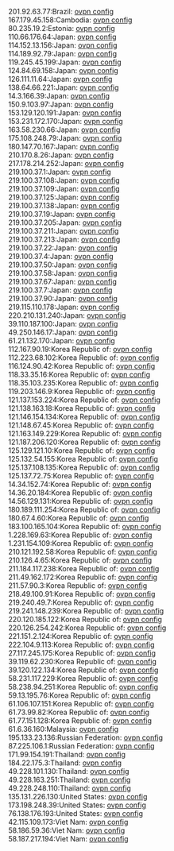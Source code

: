 201.92.63.77:Brazil: [ovpn config](vpn/201_92_63_77.ovpn)  
167.179.45.158:Cambodia: [ovpn config](vpn/167_179_45_158.ovpn)  
80.235.19.2:Estonia: [ovpn config](vpn/80_235_19_2.ovpn)  
110.66.176.64:Japan: [ovpn config](vpn/110_66_176_64.ovpn)  
114.152.13.156:Japan: [ovpn config](vpn/114_152_13_156.ovpn)  
114.189.92.79:Japan: [ovpn config](vpn/114_189_92_79.ovpn)  
119.245.45.199:Japan: [ovpn config](vpn/119_245_45_199.ovpn)  
124.84.69.158:Japan: [ovpn config](vpn/124_84_69_158.ovpn)  
126.111.11.64:Japan: [ovpn config](vpn/126_111_11_64.ovpn)  
138.64.66.221:Japan: [ovpn config](vpn/138_64_66_221.ovpn)  
14.3.166.39:Japan: [ovpn config](vpn/14_3_166_39.ovpn)  
150.9.103.97:Japan: [ovpn config](vpn/150_9_103_97.ovpn)  
153.129.120.191:Japan: [ovpn config](vpn/153_129_120_191.ovpn)  
153.231.172.170:Japan: [ovpn config](vpn/153_231_172_170.ovpn)  
163.58.230.66:Japan: [ovpn config](vpn/163_58_230_66.ovpn)  
175.108.248.79:Japan: [ovpn config](vpn/175_108_248_79.ovpn)  
180.147.70.167:Japan: [ovpn config](vpn/180_147_70_167.ovpn)  
210.170.8.26:Japan: [ovpn config](vpn/210_170_8_26.ovpn)  
217.178.214.252:Japan: [ovpn config](vpn/217_178_214_252.ovpn)  
219.100.37.1:Japan: [ovpn config](vpn/219_100_37_1.ovpn)  
219.100.37.108:Japan: [ovpn config](vpn/219_100_37_108.ovpn)  
219.100.37.109:Japan: [ovpn config](vpn/219_100_37_109.ovpn)  
219.100.37.125:Japan: [ovpn config](vpn/219_100_37_125.ovpn)  
219.100.37.138:Japan: [ovpn config](vpn/219_100_37_138.ovpn)  
219.100.37.19:Japan: [ovpn config](vpn/219_100_37_19.ovpn)  
219.100.37.205:Japan: [ovpn config](vpn/219_100_37_205.ovpn)  
219.100.37.211:Japan: [ovpn config](vpn/219_100_37_211.ovpn)  
219.100.37.213:Japan: [ovpn config](vpn/219_100_37_213.ovpn)  
219.100.37.22:Japan: [ovpn config](vpn/219_100_37_22.ovpn)  
219.100.37.4:Japan: [ovpn config](vpn/219_100_37_4.ovpn)  
219.100.37.50:Japan: [ovpn config](vpn/219_100_37_50.ovpn)  
219.100.37.58:Japan: [ovpn config](vpn/219_100_37_58.ovpn)  
219.100.37.67:Japan: [ovpn config](vpn/219_100_37_67.ovpn)  
219.100.37.7:Japan: [ovpn config](vpn/219_100_37_7.ovpn)  
219.100.37.90:Japan: [ovpn config](vpn/219_100_37_90.ovpn)  
219.115.110.178:Japan: [ovpn config](vpn/219_115_110_178.ovpn)  
220.210.131.240:Japan: [ovpn config](vpn/220_210_131_240.ovpn)  
39.110.187.100:Japan: [ovpn config](vpn/39_110_187_100.ovpn)  
49.250.146.17:Japan: [ovpn config](vpn/49_250_146_17.ovpn)  
61.21.132.170:Japan: [ovpn config](vpn/61_21_132_170.ovpn)  
112.167.90.19:Korea Republic of: [ovpn config](vpn/112_167_90_19.ovpn)  
112.223.68.102:Korea Republic of: [ovpn config](vpn/112_223_68_102.ovpn)  
116.124.90.42:Korea Republic of: [ovpn config](vpn/116_124_90_42.ovpn)  
118.33.35.16:Korea Republic of: [ovpn config](vpn/118_33_35_16.ovpn)  
118.35.103.235:Korea Republic of: [ovpn config](vpn/118_35_103_235.ovpn)  
119.203.146.9:Korea Republic of: [ovpn config](vpn/119_203_146_9.ovpn)  
121.137.153.224:Korea Republic of: [ovpn config](vpn/121_137_153_224.ovpn)  
121.138.163.18:Korea Republic of: [ovpn config](vpn/121_138_163_18.ovpn)  
121.146.154.134:Korea Republic of: [ovpn config](vpn/121_146_154_134.ovpn)  
121.148.67.45:Korea Republic of: [ovpn config](vpn/121_148_67_45.ovpn)  
121.163.149.229:Korea Republic of: [ovpn config](vpn/121_163_149_229.ovpn)  
121.187.206.120:Korea Republic of: [ovpn config](vpn/121_187_206_120.ovpn)  
125.129.121.10:Korea Republic of: [ovpn config](vpn/125_129_121_10.ovpn)  
125.132.54.155:Korea Republic of: [ovpn config](vpn/125_132_54_155.ovpn)  
125.137.108.135:Korea Republic of: [ovpn config](vpn/125_137_108_135.ovpn)  
125.137.72.75:Korea Republic of: [ovpn config](vpn/125_137_72_75.ovpn)  
14.34.152.74:Korea Republic of: [ovpn config](vpn/14_34_152_74.ovpn)  
14.36.20.184:Korea Republic of: [ovpn config](vpn/14_36_20_184.ovpn)  
14.56.129.131:Korea Republic of: [ovpn config](vpn/14_56_129_131.ovpn)  
180.189.111.254:Korea Republic of: [ovpn config](vpn/180_189_111_254.ovpn)  
180.67.4.60:Korea Republic of: [ovpn config](vpn/180_67_4_60.ovpn)  
183.100.165.104:Korea Republic of: [ovpn config](vpn/183_100_165_104.ovpn)  
1.228.169.63:Korea Republic of: [ovpn config](vpn/1_228_169_63.ovpn)  
1.231.154.109:Korea Republic of: [ovpn config](vpn/1_231_154_109.ovpn)  
210.121.192.58:Korea Republic of: [ovpn config](vpn/210_121_192_58.ovpn)  
210.126.4.65:Korea Republic of: [ovpn config](vpn/210_126_4_65.ovpn)  
211.184.117.238:Korea Republic of: [ovpn config](vpn/211_184_117_238.ovpn)  
211.49.162.172:Korea Republic of: [ovpn config](vpn/211_49_162_172.ovpn)  
211.57.90.3:Korea Republic of: [ovpn config](vpn/211_57_90_3.ovpn)  
218.49.100.91:Korea Republic of: [ovpn config](vpn/218_49_100_91.ovpn)  
219.240.49.7:Korea Republic of: [ovpn config](vpn/219_240_49_7.ovpn)  
219.241.148.239:Korea Republic of: [ovpn config](vpn/219_241_148_239.ovpn)  
220.120.185.122:Korea Republic of: [ovpn config](vpn/220_120_185_122.ovpn)  
220.126.254.242:Korea Republic of: [ovpn config](vpn/220_126_254_242.ovpn)  
221.151.2.124:Korea Republic of: [ovpn config](vpn/221_151_2_124.ovpn)  
222.104.9.113:Korea Republic of: [ovpn config](vpn/222_104_9_113.ovpn)  
27.117.245.175:Korea Republic of: [ovpn config](vpn/27_117_245_175.ovpn)  
39.119.62.230:Korea Republic of: [ovpn config](vpn/39_119_62_230.ovpn)  
39.120.122.134:Korea Republic of: [ovpn config](vpn/39_120_122_134.ovpn)  
58.231.117.229:Korea Republic of: [ovpn config](vpn/58_231_117_229.ovpn)  
58.238.94.251:Korea Republic of: [ovpn config](vpn/58_238_94_251.ovpn)  
59.13.195.76:Korea Republic of: [ovpn config](vpn/59_13_195_76.ovpn)  
61.106.107.151:Korea Republic of: [ovpn config](vpn/61_106_107_151.ovpn)  
61.73.99.82:Korea Republic of: [ovpn config](vpn/61_73_99_82.ovpn)  
61.77.151.128:Korea Republic of: [ovpn config](vpn/61_77_151_128.ovpn)  
61.6.36.160:Malaysia: [ovpn config](vpn/61_6_36_160.ovpn)  
195.133.23.136:Russian Federation: [ovpn config](vpn/195_133_23_136.ovpn)  
87.225.106.1:Russian Federation: [ovpn config](vpn/87_225_106_1.ovpn)  
171.99.154.191:Thailand: [ovpn config](vpn/171_99_154_191.ovpn)  
184.22.175.3:Thailand: [ovpn config](vpn/184_22_175_3.ovpn)  
49.228.101.130:Thailand: [ovpn config](vpn/49_228_101_130.ovpn)  
49.228.163.251:Thailand: [ovpn config](vpn/49_228_163_251.ovpn)  
49.228.248.110:Thailand: [ovpn config](vpn/49_228_248_110.ovpn)  
135.131.226.130:United States: [ovpn config](vpn/135_131_226_130.ovpn)  
173.198.248.39:United States: [ovpn config](vpn/173_198_248_39.ovpn)  
76.138.176.193:United States: [ovpn config](vpn/76_138_176_193.ovpn)  
42.115.109.173:Viet Nam: [ovpn config](vpn/42_115_109_173.ovpn)  
58.186.59.36:Viet Nam: [ovpn config](vpn/58_186_59_36.ovpn)  
58.187.217.194:Viet Nam: [ovpn config](vpn/58_187_217_194.ovpn)  
